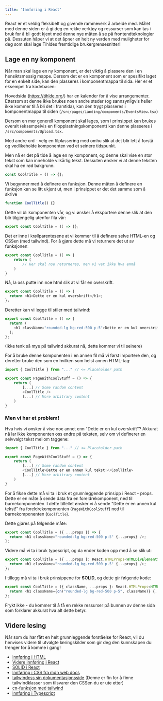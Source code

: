 ```yaml
---
title: 'Innføring i React'
---
```


React er et veldig fleksibelt og givende rammeverk å arbeide med. Målet med denne siden er å gi deg en rekke verktøy og ressurser som kan tas i bruk for å bli godt kjent med denne nye måten å se på frontendteknologier på. Dessuten håper vi at det åpner en helt ny verden med muligheter for deg som skal lage Tihldes fremtidige brukergrensesnitter!

## Lage en ny komponent

Når man skal lage en ny komponent, er det viktig å plassere den i en hensiktsmessig mappe. Dersom det er en komponent som er spesifikt laget for en enkelt side, kan den plasseres i komponentmappa til sida. Her er et eksempel fra kodebasen:

Hovedsida (https://tihlde.org/) har en kalender for å vise arrangementer. Ettersom at denne ikke brukes noen andre steder (og sannsynligvis heller ikke kommer til å bli det i framtida), kan den trygt plasseres i komponentmappa til siden (`/src/pages/Landing/components/EventsView.tsx`)

Dersom en mer generell komponent skal lages, som i prinsippet kan brukes overalt (eksempelvis en filopplastningskomponent) kan denne plasseres i `/src/components/Upload.tsx`.

Med andre ord - velg en filplassering med omhu slik at det blir lett å forstå og vedlikeholde komponenten ved et seinere tidspunkt.

Men nå er det på tide å lage en ny komponent, og denne skal vise en stor tekst som kan inneholde vilkårlig tekst. Dessuten ønsker vi at denne teksten skal ha en rød bakgrunn.

```javascript
const CoolTitle = () => {};
```

Vi begynner med å definere en funksjon. Denne måten å definere en funksjon kan se litt ukjent ut, men i prinsippet er det det samme som å skrive

```javascript
function CoolTitle() {}
```

Dette vil bli komponenten vår, og vi ønsker å eksportere denne slik at den blir tilgjengelig utenfor fila vår:

```javascript
export const CoolTitle = () => {};
```

Det er inne i krøllparentesene at vi kommer til å definere selve HTML-en og CSSen (med tailwind). For å gjøre dette må vi returnere det ut av funksjonen:

```javascript
export const CoolTitle = () => {
    return (
        // Her skal noe returneres, men vi vet ikke hva ennå
    )
}
```

Nå, la oss putte inn noe html slik at vi får en overskrift.

```javascript
export const CoolTitle = () => {
  return <h1>Dette er en kul overskrift</h1>;
};
```

Deretter kan vi legge til stiler med tailwind:

```javascript
export const CoolTitle = () => {
  return (
    <h1 className="rounded-lg bg-red-500 p-5">Dette er en kul overskrift</h1>
  );
};
```

(Ikke tenk så mye på tailwind akkurat nå, dette kommer vi til seinere)

For å bruke denne komponenten i en annen fil må vi først importere den, og deretter bruke den som en hvilken som helst annen HTML-tag:

```javascript
import { CoolTitle } from "..." // <= Placeholder path

export const PageWithCoolStuff = () => {
    return (
        [...] // Some random content
        <CoolTitle />
        [...] // More arbitrary content
    )
}
```

### Men vi har et problem!

Hva hvis vi ønsker å vise noe annet enn "Dette er en kul overskrift"? Akkurat nå lar ikke komponenten oss endre på teksten, selv om vi definerer en selvvalgt tekst mellom taggene:

```javascript
import { CoolTitle } from "..." // <= Placeholder path

export const PageWithCoolStuff = () => {
    return (
        [...] // Some random content
        <CoolTitle>Dette er en annen kul tekst!</CoolTitle>
        [...] // More arbitrary content
    )
}
```

For å fikse dette må vi ta i bruk et grunnleggende prinsipp i React - props. Dette er en måte å sende data fra en foreldrekomponent, ned til barnekomponenten. I dette tilfellet ønsker vi å sende "Dette er en annen kul tekst!" fra foreldrekomponenten (`PageWithCoolStuff`) ned til barnekomponenten (`CoolTitle`).

Dette gjøres på følgende måte:

```javascript
export const CoolTitle = ({ ...props }) => {
  return <h1 className="rounded-lg bg-red-500 p-5" {...props} />;
};
```

Videre må vi ta i bruk typescript, og da ender koden opp med å se slik ut:

```javascript
export const CoolTitle = ({ ...props }: React.HTMLProps<HTMLDivElement>) => {
  return <h1 className="rounded-lg bg-red-500 p-5" {...props} />;
};
```

I tillegg må vi ta i bruk prinsippene for **SOLID**, og dette gir følgende kode:

```javascript
export const CoolTitle = ({ className, ...props }: React.HTMLProps<HTMLDivElement>) => {
  return <h1 className={cn("rounded-lg bg-red-500 p-5", className)} {...props} />;
};
```

Frykt ikke - du kommer til å få en rekke ressurser på bunnen av denne sida som forklarer akkurat hva alt dette betyr.

## Videre lesing

Når som du har fått en helt grunnleggende forståelse for React, vil du henvises videre til utvalgte læringskilder som gir deg den kunnskapen du trenger for å komme i gang!

- [Innføring i HTML](https://www.w3schools.com/html/)
- [Videre innføring i React](https://react.dev/learn)
- [SOLID i React](https://www.youtube.com/watch?v=MSq_DCRxOxw&ab_channel=CoderOne)
- [Innføring i CSS fra mdn web docs](https://developer.mozilla.org/en-US/docs/Web/CSS)
- [tailwindcss sin dokumentasjonsside](https://tailwindcss.com/) (Denne er fin for å finne tailwindklasser som tilsvarer den CSSen du er ute etter)
- [cn-funksjon med tailwind](https://www.youtube.com/watch?v=re2JFITR7TI&t=112s&ab_channel=ByteGrad)
- [Innføring i Typescript](https://www.typescriptlang.org/docs/handbook/typescript-from-scratch.html)

